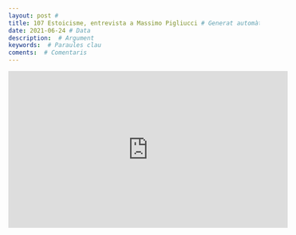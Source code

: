```yaml
---
layout: post # 
title: 107 Estoicisme, entrevista a Massimo Pigliucci # Generat automàticament
date: 2021-06-24 # Data
description:  # Argument
keywords:  # Paraules clau
coments:  # Comentaris
---
```


<iframe width="560" height="315" src="https://www.youtube.com/embed/WisWde4lZdQ" title="YouTube video player" frameborder="0" allow="accelerometer; autoplay; clipboard-write; encrypted-media; gyroscope; picture-in-picture" allowfullscreen></iframe>
